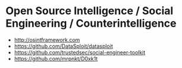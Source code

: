 # Open Source Intelligence / Social Engineering / Counterintelligence

* http://osintframework.com
* https://github.com/DataSploit/datasploit
* https://github.com/trustedsec/social-engineer-toolkit
* https://github.com/mrpnkt/D0xk1t
